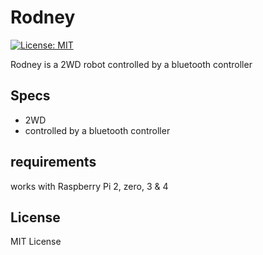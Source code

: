 # Rodney


[![License: MIT](https://img.shields.io/badge/License-MIT-yellow.svg)](https://opensource.org/licenses/MIT)

Rodney is a 2WD robot controlled by a bluetooth controller

## Specs

  - 2WD
  - controlled by a bluetooth controller

## requirements

works with Raspberry Pi 2, zero, 3 & 4

## License

MIT License
